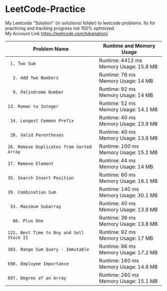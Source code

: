 # LeetCode-Practice
My Leetcode "Solution" (in solutions/ folder) to leetcode problems. 
Its for practicing and tracking progress not 100% optimized.
<br/> My Account Link https://leetcode.com/bikanation/



| Problem Name | Runtime and Memory Usage |
| --- | --- |
| ` 1. Two Sum` | Runtime: 4412 ms<br/>Memory Usage: 15.8 MB |
| `  2. Add Two Numbers` | Runtime: 76 ms<br/>Memory Usage: 14 MB |
| `  9. Palindrome Number` | Runtime: 92 ms<br/>Memory Usage: 14 MB |
| `13. Roman to Integer` | Runtime: 52 ms<br/>Memory Usage: 14.1 MB |
| ` 14. Longest Common Prefix` | Runtime: 40 ms<br/>Memory Usage: 13.9 MB |
| ` 20. Valid Parentheses` | Runtime: 40 ms<br/>Memory Usage: 13.8 MB |
| `26. Remove Duplicates from Sorted Array` | Runtime: 100 ms<br/>Memory Usage: 15.2 MB |
| `27. Remove Element` | Runtime: 44 ms<br/>Memory Usage: 14 MB |
| `35. Search Insert Position` | Runtime: 60 ms<br/>Memory Usage: 16.1 MB |
| `39. Combination Sum` | Runtime: 140 ms<br/>Memory Usage: 30.1 MB |
| ` 53. Maximum Subarray` | Runtime: 40 ms<br/>Memory Usage: 13.8 MB |
| `  66. Plus One` | Runtime: 36 ms <br/> Memory Usage: 13.8 MB |
| `122. Best Time to Buy and Sell Stock II` | Runtime: 92 ms<br/>Memory Usage: 17 MB|
| `303. Range Sum Query - Immutable` | Runtime: 96 ms<br/>Memory Usage: 17.2 MB |
| `690. Employee Importance` | Runtime: 160 ms<br/>Memory Usage: 14.6 MB |
| `697. Degree of an Array` | Runtime: 260 ms<br/>Memory Usage: 15.1 MB |

































